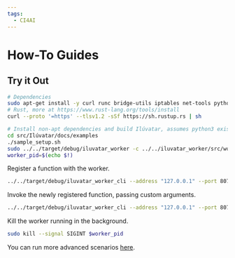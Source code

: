 ```yaml
---
tags:
  - CI4AI
---
```


# How-To Guides

## Try it Out

```sh
# Dependencies
sudo apt-get install -y curl runc bridge-utils iptables net-tools python3-venv sysstat containerd jq pkg-config cmake gcc g++ libssl-dev pkg-config libprotobuf-dev
# Rust, more at https://www.rust-lang.org/tools/install
curl --proto '=https' --tlsv1.2 -sSf https://sh.rustup.rs | sh

# Install non-apt dependencies and build Ilúvatar, assumes python3 exists
cd src/Ilúvatar/docs/examples
./sample_setup.sh
sudo ../../target/debug/iluvatar_worker -c ../../iluvatar_worker/src/worker.dev.json &
worker_pid=$(echo $!)
```

Register a function with the worker.

```sh
../../target/debug/iluvatar_worker_cli --address "127.0.0.1" --port 8079 register --name "hello" --version 1 --image "docker.io/alfuerst/hello-iluvatar-action:latest" --memory 128 --cpu 1
```

Invoke the newly registered function, passing custom arguments.

```sh
../../target/debug/iluvatar_worker_cli --address "127.0.0.1" --port 8079 invoke --name "hello" --version 1 -a name=`whoami`
```

Kill the worker running in the background.

```sh
sudo kill --signal SIGINT $worker_pid
```

You can run more advanced scenarios [here](https://github.com/COS-IN/iluvatar-faas/blob/gpu-support/src/Il%C3%BAvatar/docs/examples/README.md).